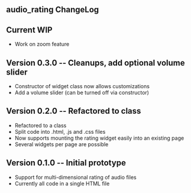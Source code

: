## audio_rating ChangeLog



Current WIP
-----------
* Work on zoom feature


Version 0.3.0 -- Cleanups, add optional volume slider
------------------------------------------------------
* Constructor of widget class now allows customizations
* Add a volume slider (can be turned off via constructor)


Version 0.2.0 -- Refactored to class
-------------------------------------
* Refactored to a class
* Split code into .html, .js and .css files
* Now supports mounting the rating widget easily into an existing page
* Several widgets per page are possible


Version 0.1.0 -- Initial prototype
-----------------------------------
* Support for multi-dimensional rating of audio files
* Currently all code in a single HTML file
